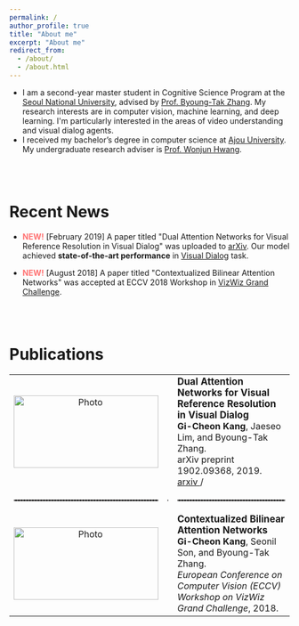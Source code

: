 ```yaml
---
permalink: /
author_profile: true
title: "About me"
excerpt: "About me"
redirect_from: 
  - /about/
  - /about.html
---
```


* I am a second-year master student in Cognitive Science Program at the [Seoul National University](http://en.snu.ac.kr), advised by [Prof. Byoung-Tak Zhang](https://bi.snu.ac.kr/~btzhang/). My research interests are in computer vision, machine learning, and deep learning. I'm particularly interested in the areas of video understanding and visual dialog agents.
* I received my bachelor’s degree in computer science at [Ajou University](http://www.ajou.ac.kr/en/). My undergraduate research adviser is [Prof. Wonjun Hwang](https://sites.google.com/site/haepaly/Home).
<br>
<br>

# Recent News
* <span style="color:#ff7272">**NEW!**</span> [February 2019] A paper titled "Dual Attention Networks for Visual Reference Resolution in Visual Dialog" was uploaded to [arXiv](https://arxiv.org/abs/1902.09368). Our model achieved **state-of-the-art performance** in [Visual Dialog](https://visualdialog.org) task.

* <span style="color:#ff7272">**NEW!**</span> [August 2018] A paper titled "Contextualized Bilinear Attention Networks" was accepted at ECCV 2018 Workshop in [VizWiz Grand Challenge](http://vizwiz.org/workshop/).
<br>
<br>

# Publications
<table align="center" style="border-collapse: collapse; border: none;">
    <tr style="border: none;">
        <td align="center" style="border: none;"><img src="https://github.com/gicheonkang/gicheonkang.github.io/blob/master/images/DAN-19.png?raw=true" alt="Photo" width="260" height="130" /></td>
        <td style="border: none;"></td>
        <td align="left" style="border: none;"><b><a href="https://arxiv.org/pdf/1902.09368.pdf" style="font-size: 17px; text-decoration: none">Dual Attention Networks for Visual Reference Resolution in Visual Dialog</a></b><br> 
          <font size="3"><b>Gi-Cheon Kang</b>, Jaeseo Lim, and Byoung-Tak Zhang. </font><br> 
          <font size="3">arXiv preprint 1902.09368, 2019. </font><br> 
          <font size="3"><a href="https://arxiv.org/abs/1902.09368"> arxiv </a> / </font></td>
    </tr>
    <tr style="border: none;">
        <td style="border: none;"><hr style="border: 1px dashed #8c8b8b;" /></td>
        <td style="border: none;"><hr style="border: 1px dashed #8c8b8b;" /></td>
        <td style="border: none;"><hr style="border: 1px dashed #8c8b8b;" /></td>
    </tr>
    <tr style="border: none;">
        <td align="center" style="border: none;"><img src="https://github.com/gicheonkang/gicheonkang.github.io/blob/master/images/CBAN-18.png?raw=true" alt="Photo" width="260" height="130" /></td>
        <td style="border: none;"></td>
        <td align="left" style="border: none;"><b><a href="https://bi.snu.ac.kr/Publications/Conferences/International/ECCV2018_Workshop_VizWiz_GCKang.pdf" style="font-size: 17px; text-decoration: none">Contextualized Bilinear Attention Networks</a></b><br>
          <font size="3"><b>Gi-Cheon Kang</b>, Seonil Son, and Byoung-Tak Zhang. </font><br>
          <font size="3"><i>European Conference on Computer Vision (ECCV) Workshop on VizWiz Grand Challenge</i>, 2018.</font></td> 
    </tr>
</table>
